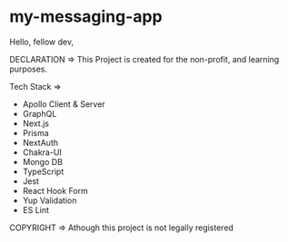 # my-messaging-app

Hello, fellow dev,

DECLARATION => This Project is created for the non-profit, and learning purposes.

Tech Stack =>

- Apollo Client & Server
- GraphQL
- Next.js
- Prisma
- NextAuth
- Chakra-UI
- Mongo DB
- TypeScript
- Jest
- React Hook Form
- Yup Validation
- ES Lint

COPYRIGHT => Athough this project is not legally registered
